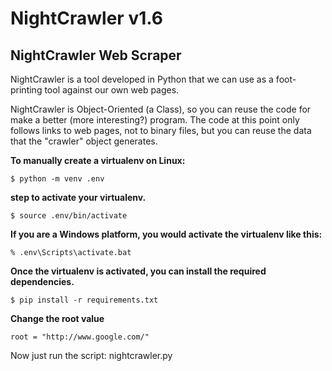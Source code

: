 
# NightCrawler v1.6

## NightCrawler Web Scraper

NightCrawler is a tool developed in Python that we can use as a foot-printing tool against our own web pages.

NightCrawler is Object-Oriented (a Class), so you can reuse the code for make a better (more interesting?) program. 
The code at this point only follows links to web pages, not to binary files, but you can reuse the data that the "crawler" object generates.

**To manually create a virtualenv on Linux:**

```
$ python -m venv .env
```

**step to activate your virtualenv.**

```
$ source .env/bin/activate
```

**If you are a Windows platform, you would activate the virtualenv like this:**

```
% .env\Scripts\activate.bat
```

**Once the virtualenv is activated, you can install the required dependencies.**

```
$ pip install -r requirements.txt
```

**Change the root value**

```
root = "http://www.google.com/"
```

Now just run the script: nightcrawler.py

